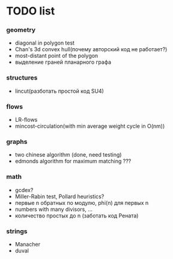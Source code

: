 # TODO list

### geometry
- diagonal in polygon test
- Chan's 3d convex hull(почему авторский код не работает?)
- most-distant point of the polygon
- выделение граней планарного графа

### structures
- lincut(разботать простой код SU4)

### flows
- LR-flows
- mincost-circulation(with min average weight cycle in O(nm))

### graphs
- two chinese algorithm (done, need testing)
- edmonds algorithm for maximum matching ???

### math
- gcdex?
- Miller-Rabin test, Pollard heuristics?
- первые n обратных по модулю, phi(n) для первых n
- numbers with many divisors, ...
- количество простых до n (заботать код Рената)

### strings
- Manacher
- duval

